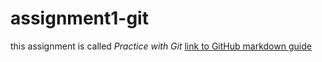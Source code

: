 # assignment1-git
this assignment is called *Practice with Git*
[link to GitHub markdown guide](https://guides.github.com/features/mastering-markdown/)
